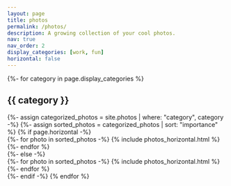```yaml
---
layout: page
title: photos
permalink: /photos/
description: A growing collection of your cool photos.
nav: true
nav_order: 2
display_categories: [work, fun]
horizontal: false
---
```


<!-- pages/photos.md -->
<div class="projects">
  <!-- Display categorized photos -->
  {%- for category in page.display_categories %}
  <h2 class="category">{{ category }}</h2>
  {%- assign categorized_photos = site.photos | where: "category", category -%}
  {%- assign sorted_photos = categorized_photos | sort: "importance" %}
  <!-- Generate cards for each photo -->
  {% if page.horizontal -%}
  <div class="container">
    <div class="row row-cols-2">
    {%- for photo in sorted_photos -%}
      {% include photos_horizontal.html %}
    {%- endfor %}
    </div>
  </div>
  {%- else -%}
  <div class="row">
    {%- for photo in sorted_photos -%}
      {% include photos_horizontal.html %}
    {%- endfor %}
  </div>
  {%- endif -%}
  {% endfor %}
</div>
